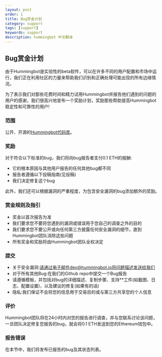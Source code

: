 ```yaml
---
layout: post
order: 1
title: Bug赏金计划
category: support
tags: [support]
keywords: support
description: hummingbot 中文翻译
---
```


## Bug赏金计划

由于Hummingbot是实验性的beta软件，可以在许多不同的用户配置和市场中运行，我们正在利用社区的力量来帮助我们识别和正确处理可能出现的所有边缘情况。

为了表示我们对那些花费时间和精力试用Hummingbot并报告他们遇到的问题的用户的感谢，我们很高兴地宣布一个奖励计划，奖励那些帮助提高Hummingbot稳定性和可靠性的用户!

### 范围

公开、开源的[Hummingbot代码库](https://github.com/CoinAlpha/hummingbot)。

### 奖励

对于符合以下标准的bug，我们将向bug报告者支付0.1 ETH的报酬:

- 它的根本原因与其他用户报告的任何其他bug都不同
- 报告者遵循以下投稿指南(见投稿)
- 我们决定修复这个bug

此外，我们还可以根据漏洞的严重程度，为包含安全漏洞的bug添加额外的奖励。


### 赏金规则及指引

- 奖金以首次报告为准
- 我们要求您不要将您遇到的漏洞或错误用于您自己的调查之外的目的
- 我们要求您不要公开或向任何第三方披露任何安全漏洞的细节，直到Hummingbot团队消除这些问题
- 所有奖金和奖励将由Hummingbot团队全权决定


### 提交

- 关于安全漏洞:请通过电子邮件dev@hummingbot.io将问题描述发送给我们
- 对于所有其他Bug:在我们的Github repo中提交一个Bug报告
- 请遵循模板，并包括对bug的详细描述、复制步骤、支持**工件(如截图、日志、配置设置)，以及建议的修复(如果有的话)
- 隐私:我们保证不会将您的信息用于交易目的或与第三方共享您的个人信息

### 评价

Hummingbot团队将在24小时内对您的报告进行调查，并与您联系讨论该问题，一旦团队决定修复您报告的bug，就会将0.1 ETH发送到您的Ethereum钱包中。

### 报告错误

在本节中，我们将发布已报告的bug及其状态列表。

